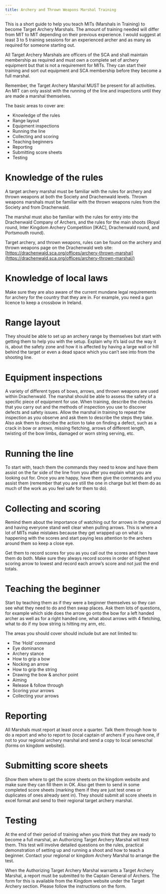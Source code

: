 ```yaml
---
title: Archery and Thrown Weapons Marshal Training
---
```


This is a short guide to help you teach MITs (Marshals in Training) to become Target Archery Marshals.  The amount of training needed will differ from MIT to MIT depending on their previous experience.  I would suggest at least 3 to 5 training sessions for an experienced archer and as many as required for someone starting out.

All Target Archery Marshals are officers of the SCA and shall maintain membership as required and must own a complete set of archery equipment but that is not a requirement for MITs.  They can start their training and sort out equipment and SCA membership before they become a full marshal.

Remember, the Target Archery Marshal MUST be present for all activities. An MIT can only assist with the running of the line and inspections until they are made a marshal themselves.

The basic areas to cover are:



*   Knowledge of the rules
*   Range layout
*   Equipment inspections
*   Running the line
*   Collecting and scoring
*   Teaching beginners
*   Reporting
*   Submitting score sheets
*   Testing


# Knowledge of the rules

A target archery marshal must be familiar with the rules for archery and thrown weapons at both the  Society and Drachenwald levels. Thrown weapons marshals must be familiar with the thrown weapons rules from the Society and from Drachenwald.  

The marshal must also be familiar with the rules for entry into the Drachenwald Company of Archers, and the rules for the main shoots (Royal round, Inter Kingdom Archery Competition [IKAC], Drachenwald round, and Portsmouth round).

Target archery, and thrown weapons, rules can be found on the archery and thrown weapons page on the Drachenwald web site: [https://drachenwald.sca.org/offices/archery-thrown-marshal](https://drachenwald.sca.org/offices/archery-thrown-marshal/)


# Knowledge of local laws

Make sure they are also aware of the current mundane legal requirements for archery for the country that they are in. For example, you need a gun licence to keep a crossbow in Ireland.


# Range layout

They should be able to set up an archery range by themselves but start with getting them to help you with the setup.  Explain why it’s laid out the way it is, about the safety zone and how it is affected by having a large wall or hill behind the target or even a dead space which you can’t see into from the shooting line.


# Equipment inspections

A variety of different types of bows, arrows, and thrown weapons are used within Drachenwald. The marshal should be able to assess the safety of a specific piece of equipment for use. When training, describe the checks that you carry out and the methods of inspection you use to discover defects and safety issues.  Allow the marshal in training to repeat the inspection as you observe and ask them to describe the steps they take. Also ask them to describe the action to take on finding a defect, such as a crack in bow or arrows, missing fletching, arrows of different length, twisting of the bow limbs, damaged or worn string serving, etc.


# Running the line

To start with, teach them the commands they need to know and have them assist on the far side of the line from you after you explain what you are looking out for. Once you are happy, have them give the commands and you assist them (remember that you are still the one in charge but let them do as much of the work as you feel safe for them to do).


# Collecting and scoring

Remind them about the importance of watching out for arrows in the ground and having everyone stand well clear when pulling arrows.  This is where a lot of MITs make mistakes because they get wrapped up on what is happening with the scores and start paying less attention to the archers around them so keep a close eye.

Get them to record scores for you as you call out the scores and then have them do both.  Make sure they always record scores in order of highest scoring arrow to lowest and record each arrow’s score and not just the end totals.


# Teaching the beginner

Start by teaching them as if they were a beginner themselves so they can see what they need to do and then swap places.  Ask them lots of questions, for example which side does the arrow go onto the bow for a left handed archer as well as for a right handed one, what about arrows with 4 fletching, what to do if my bow string is hitting my arm, etc.  

The areas you should cover should include but are not limited to:
*   The ‘Hold’ command
*   Eye dominance
*   Archery stance
*   How to grip a bow
*   Nocking an arrow
*   How to grip the string
*   Drawing the bow & anchor point
*   Aiming
*   Release & follow through
*   Scoring your arrows
*   Collecting your arrows


# Reporting

All Marshals must report at least once a quarter. Talk them through how to do a report and who to report to (local captain of archers if you have one, if not to your regional archery marshal and send a copy to local seneschal (forms on kingdom website)).  


# Submitting score sheets

Show them where to get the score sheets on the kingdom website and make sure they can fill them in OK.  Also get them to send in some completed score sheets (marking them if they are just test ones or duplicates of ones already sent in).  They should submit all score sheets in excel format and send to their regional target archery marshal.


# Testing 

At the end of their period of training when you think that they are ready to become a full marshal, an Authorizing Target Archery Marshal will test them. This test will involve detailed questions on the rules, practical demonstration of setting up and running a shoot and how to teach a beginner.  Contact your regional or kingdom Archery Marshal to arrange the test.

When the Authorizing Target Archery Marshal warrants a Target Archery Marshal, a report must be submitted to the Captain General of Archers. The form for this is available from the Kingdom website under the Target Archery section. Please follow the instructions on the form. 

